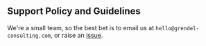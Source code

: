 ## Support Policy and Guidelines

We're a small team, so the best bet is to email us at `hello@grendel-consulting.com`, or raise an [issue](https://github.com/grendel-consulting/cloud-control-tower-management/issues).
